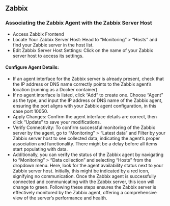 ## Zabbix

### Associating the Zabbix Agent with the Zabbix Server Host
- Access Zabbix Frontend
- Locate Your Zabbix Server Host: Head to “Monitoring” > “Hosts” and find your Zabbix server in the host list.
- Edit Zabbix Server Host Settings: Click on the name of your Zabbix server host to access its settings.

#### Configure Agent Details:
- If an agent interface for the Zabbix server is already present, check that the IP address or DNS name correctly points to the Zabbix agent’s location (running as a Docker container).
- If no agent interface is listed, click “Add” to create one. Choose “Agent” as the type, and input the IP address or DNS name of the Zabbix agent, ensuring the port aligns with your Zabbix agent configuration, in this case port 10050.
- Apply Changes: Confirm the agent interface details are correct, then click “Update” to save your modifications.
- Verify Connectivity: To confirm successful monitoring of the Zabbix server by the agent, go to “Monitoring” > “Latest data” and Filter by your Zabbix server host to see collected data, indicating the agent’s proper association and functionality. There might be a delay before all items start populating with data.
- Additionally, you can verify the status of the Zabbix agent by navigating to “Monitoring” > “Data collection” and selecting “Hosts” from the dropdown menu. Here, look for the agent availability status next to your Zabbix server host. Initially, this might be indicated by a red icon, signifying no communication. Once the Zabbix agent is successfully connected and communicating with the Zabbix server, this icon will change to green.
Following these steps ensures the Zabbix server is effectively monitored by the Zabbix agent, offering a comprehensive view of the server’s performance and health.